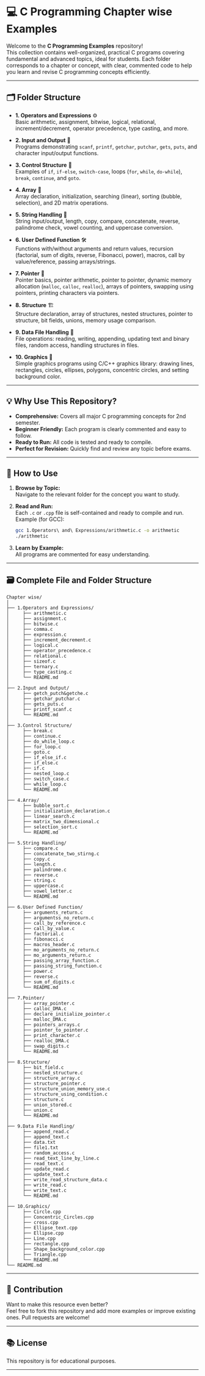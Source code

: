 # 💻 C Programming Chapter wise Examples

Welcome to the **C Programming Examples** repository!  
This collection contains well-organized, practical C programs covering fundamental and advanced topics, ideal for students. Each folder corresponds to a chapter or concept, with clear, commented code to help you learn and revise C programming concepts efficiently.

---

## 🗂️ Folder Structure

- **1. Operators and Expressions** ⚙️  
  Basic arithmetic, assignment, bitwise, logical, relational, increment/decrement, operator precedence, type casting, and more.

- **2. Input and Output** 📝  
  Programs demonstrating `scanf`, `printf`, `getchar`, `putchar`, `gets`, `puts`, and character input/output functions.

- **3. Control Structure** 🔄  
  Examples of `if`, `if-else`, `switch-case`, loops (`for`, `while`, `do-while`), `break`, `continue`, and `goto`.

- **4. Array** 🧮  
  Array declaration, initialization, searching (linear), sorting (bubble, selection), and 2D matrix operations.

- **5. String Handling** 🧵  
  String input/output, length, copy, compare, concatenate, reverse, palindrome check, vowel counting, and uppercase conversion.

- **6. User Defined Function** 🛠️  
  Functions with/without arguments and return values, recursion (factorial, sum of digits, reverse, Fibonacci, power), macros, call by value/reference, passing arrays/strings.

- **7. Pointer** 📍  
  Pointer basics, pointer arithmetic, pointer to pointer, dynamic memory allocation (`malloc`, `calloc`, `realloc`), arrays of pointers, swapping using pointers, printing characters via pointers.

- **8. Structure** 🏗️  
  Structure declaration, array of structures, nested structures, pointer to structure, bit fields, unions, memory usage comparison.

- **9. Data File Handling** 📂  
  File operations: reading, writing, appending, updating text and binary files, random access, handling structures in files.

- **10. Graphics** 🎨  
  Simple graphics programs using C/C++ graphics library: drawing lines, rectangles, circles, ellipses, polygons, concentric circles, and setting background color.

---

## 💡 Why Use This Repository?

- **Comprehensive:** Covers all major C programming concepts for 2nd semester.
- **Beginner Friendly:** Each program is clearly commented and easy to follow.
- **Ready to Run:** All code is tested and ready to compile.
- **Perfect for Revision:** Quickly find and review any topic before exams.

---

## 🚦 How to Use

1. **Browse by Topic:**  
   Navigate to the relevant folder for the concept you want to study.

2. **Read and Run:**  
   Each `.c` or `.cpp` file is self-contained and ready to compile and run.  
   Example (for GCC):
   ```sh
   gcc 1.Operators\ and\ Expressions/arithmetic.c -o arithmetic
   ./arithmetic
   ```

3. **Learn by Example:**  
   All programs are commented for easy understanding.

---

## 🗃️ Complete File and Folder Structure

```
Chapter wise/
│
├── 1.Operators and Expressions/
│     ├── arithmetic.c
│     ├── assignment.c
│     ├── bitwise.c
│     ├── comma.c
│     ├── expression.c
│     ├── increment_decrement.c
│     ├── logical.c
│     ├── operator_precedence.c
│     ├── relational.c
│     ├── sizeof.c
│     ├── ternary.c
│     ├── type_casting.c
│     └── README.md
│
├── 2.Input and Output/
│     ├── getch_putch&getche.c
│     ├── getchar_putchar.c
│     ├── gets_puts.c
│     ├── printf_scanf.c
│     └── README.md
│
├── 3.Control Structure/
│     ├── break.c
│     ├── continue.c
│     ├── do_while_loop.c
│     ├── for_loop.c
│     ├── goto.c
│     ├── if_else_if.c
│     ├── if_else.c
│     ├── if.c
│     ├── nested_loop.c
│     ├── switch_case.c
│     ├── while_loop.c
│     └── README.md
│
├── 4.Array/
│     ├── bubble_sort.c
│     ├── initialization_declaration.c
│     ├── linear_search.c
│     ├── matrix_two_dimensional.c
│     ├── selection_sort.c
│     └── README.md
│
├── 5.String Handling/
│     ├── compare.c
│     ├── concatenate_two_stirng.c
│     ├── copy.c
│     ├── length.c
│     ├── palindrome.c
│     ├── reverse.c
│     ├── string.c
│     ├── uppercase.c
│     ├── vowel_letter.c
│     └── README.md
│
├── 6.User Defined Function/
│     ├── arguments_return.c
│     ├── argumentss_no_return.c
│     ├── call_by_reference.c
│     ├── call_by_value.c
│     ├── factorial.c
│     ├── fibonacci.c
│     ├── macros_header.c
│     ├── mo_arguments_no_return.c
│     ├── mo_arguments_return.c
│     ├── passing_array_function.c
│     ├── passing_string_function.c
│     ├── power.c
│     ├── reverse.c
│     ├── sum_of_digits.c
│     └── README.md
│
├── 7.Pointer/
│     ├── array_pointer.c
│     ├── calloc_DMA.c
│     ├── declare_initialize_pointer.c
│     ├── malloc_DMA.c
│     ├── pointers_arrays.c
│     ├── pointer_to_pointer.c
│     ├── print_character.c
│     ├── realloc_DMA.c
│     ├── swap_digits.c
│     └── README.md
│
├── 8.Structure/
│     ├── bit_field.c
│     ├── nested_structure.c
│     ├── structure_array.c
│     ├── structure_pointer.c
│     ├── structure_union_memory_use.c
│     ├── structure_using_condition.c
│     ├── structure.c
│     ├── union_stored.c
│     ├── union.c
│     └── README.md
│
├── 9.Data File Handling/
│     ├── append_read.c
│     ├── append_text.c
│     ├── data.txt
│     ├── file1.txt
│     ├── random_access.c
│     ├── read_text_line_by_line.c
│     ├── read_text.c
│     ├── update_read.c
│     ├── update_text.c
│     ├── write_read_structure_data.c
│     ├── write_read.c
│     ├── write_text.c
│     └── README.md
│
├── 10.Graphics/
│     ├── Circle.cpp
│     ├── Concentric_Circles.cpp
│     ├── cross.cpp
│     ├── Ellipse_text.cpp
│     ├── Ellipse.cpp
│     ├── Line.cpp
│     ├── rectangle.cpp
│     ├── Shape_background_color.cpp
│     ├── Triangle.cpp
│     └── README.md
└── README.md
```

---

## 🤝 Contribution

Want to make this resource even better?  
Feel free to fork this repository and add more examples or improve existing ones. Pull requests are welcome!

---

## 📚 License

This repository is for educational purposes.

---
